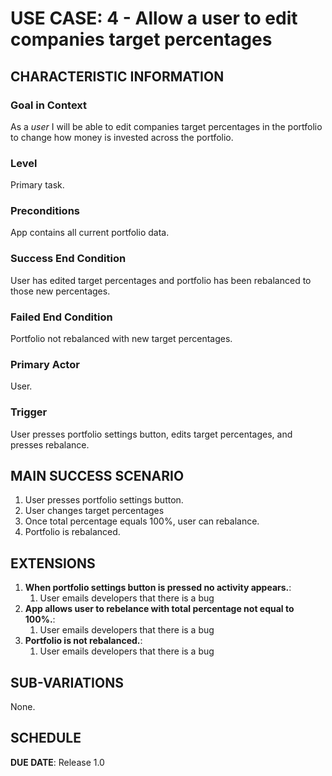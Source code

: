 # USE CASE: 4 - Allow a user to edit companies target percentages

## CHARACTERISTIC INFORMATION

### Goal in Context

As a *user* I will be able to edit companies target percentages in the portfolio to change how money is invested across the portfolio.

### Level

Primary task.

### Preconditions

App contains all current portfolio data.

### Success End Condition

User has edited target percentages and portfolio has been rebalanced to those new percentages.

### Failed End Condition

Portfolio not rebalanced with new target percentages.

### Primary Actor

User.

### Trigger

User presses portfolio settings button, edits target percentages, and presses rebalance.

## MAIN SUCCESS SCENARIO

1. User presses portfolio settings button.
2. User changes target percentages
3. Once total percentage equals 100%, user can rebalance.
4. Portfolio is rebalanced.

## EXTENSIONS

1. **When portfolio settings button is pressed no activity appears.**:
    1. User emails developers that there is a bug
3. **App allows user to rebelance with total percentage not equal to 100%.**:
    1. User emails developers that there is a bug
4. **Portfolio is not rebalanced.**:
    1. User emails developers that there is a bug
    
## SUB-VARIATIONS

None.

## SCHEDULE

**DUE DATE**: Release 1.0